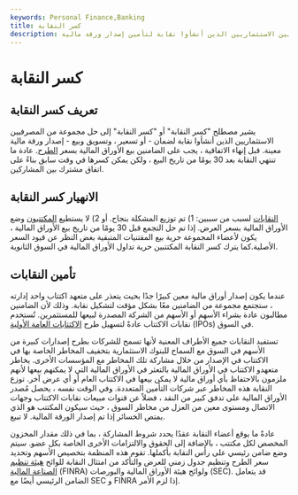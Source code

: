 ```yaml
---
keywords: Personal Finance,Banking
title: كسر النقابة
description: يشير كسر النقابة إلى حل مجموعة من المصرفيين الاستثماريين الذين أنشأوا نقابة لتأمين إصدار ورقة مالية.
---
```


# كسر النقابة
## تعريف كسر النقابة

يشير مصطلح "كسر النقابة" أو "كسر النقابة" إلى حل مجموعة من المصرفيين الاستثماريين الذين أنشأوا نقابة لضمان - أو تسعير ، وتسويق وبيع - إصدار ورقة مالية معينة. قبل إنهاء الاتفاقية ، يجب على الضامنين بيع الأوراق المالية بسعر [الطرح](/offeringprice). عادة ما تنتهي النقابة بعد 30 يومًا من تاريخ البيع ، ولكن يمكن كسرها في وقت سابق بناءً على اتفاق مشترك بين المشاركين.

## الانهيار كسر النقابة

[النقابات](/syndicate) لسبب من سببين: 1) تم توزيع المشكلة بنجاح. أو 2) لا يستطيع [المكتتبون](/underwriter) وضع الأوراق المالية بسعر العرض. إذا تم حل التجمع قبل 30 يومًا من تاريخ بيع الأوراق المالية ، يكون لأعضاء المجموعة حرية بيع المقتنيات المتبقية بغض النظر عن قيود السعر الأصلية.كما يترك كسر النقابة المكتتبين حرية تداول الأوراق المالية في السوق الثانوية.

## تأمين النقابات

عندما يكون إصدار أوراق مالية معين كبيرًا جدًا بحيث يتعذر على متعهد اكتتاب واحد إدارته ، ستجتمع مجموعة من الضامنين معًا بشكل مؤقت لتشكيل نقابة. وذلك لأن الضامنين مطالبون عادة بشراء الأسهم أو الأسهم من الشركة المصدرة لبيعها للمستثمرين. تُستخدم نقابات الاكتتاب عادةً لتسهيل طرح [الاكتتابات العامة الأولية](/ipo) (IPOs) في السوق.

تستفيد النقابات جميع الأطراف المعنية لأنها تسمح للشركات بطرح إصدارات كبيرة من الأسهم في السوق مع السماح للبنوك الاستثمارية بتخفيف المخاطر الخاصة بها في الاكتتاب في الإصدار من خلال مشاركة تلك المخاطر مع المؤسسات الأخرى. يخاطر متعهدو الاكتتاب في الأوراق المالية بالتعثر في الأوراق المالية التي لا يمكنهم بيعها لأنهم ملزمون بالاحتفاظ بأي أوراق مالية لا يمكن بيعها في الاكتتاب العام أو أي عرض آخر. توزع النقابة هذه المخاطر عبر شركات التأمين المتعددة. وفي الوقت نفسه ، يحصل مُصدر الأوراق المالية على تدفق كبير من النقد ، فضلاً عن قنوات مبيعات نقابات الاكتتاب وجهات الاتصال ومستوى معين من العزل من مخاطر السوق ، حيث سيكون المكتتب هو الذي يمتص الخسائر إذا تم إصدار الورقة المالية. لا تبيع.

عادةً ما يوقع أعضاء النقابة عقدًا يحدد شروط المشاركة ، بما في ذلك مقدار المخزون المخصص لكل مكتتب ، بالإضافة إلى الحقوق والالتزامات الأخرى الخاصة بكل عضو. سيتم وضع ضامن رئيسي على رأس النقابة بأكملها. تقوم هذه المنظمة بتخصيص الأسهم وتحديد سعر الطرح وتنظيم جدول زمني للعرض والتأكد من امتثال النقابة للوائح [هيئة تنظيم الصناعة المالية](/finra) (FINRA) ولوائح هيئة الأوراق المالية والبورصات (SEC). قد يتعامل الضامن الرئيسي أيضًا مع SEC و FINRA إذا لزم الأمر.

